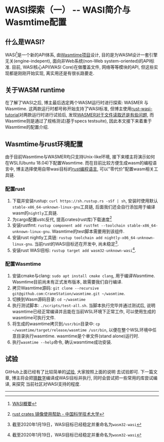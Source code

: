# WASI探索（一） -- WASI简介与Wasmtime配置

## 什么是WASI?
WASI[^1]是一个新的API体系, 由[Wasmtime项目]设计, 目的是为WASM设计一套引擎无关(engine-indepent), 面向非Web系统(non-Web system-oriented)的API标准. 目前, WASI核心API(WASI Core)在做覆盖文件, 网络等等模块的API, 但这些实现都是刚刚开始实现, 离实用还是有很长路要走.

## 关于WASM runtime
在了解了WASI之后, 博主最后选定两个WASM运行时进行探索: WASMER 与 Wasmtime. 这两款运行时都号称开始支持了WASI标准, 但博主使用[rust-wasi-tutorial]对两款运行时进行试验后, 发现[WASMER对于文件读取还是有些问题], 而Wasmtime则是通过了规格测试(基于specs testsuite), 因此本文接下来着重于Wasmtime的配置介绍.

[rust-wasi-tutorial]: https://github.com/kubkon/rust-wasi-tutorial
[WASMER对于文件读取还是有些问题]: https://github.com/wasmerio/wasmer/issues/356

## Wasmtime与rust环境配置
由于目前Wasmtime与WASMER均只支持Unix-like环境, 接下来楼主将演示如何在WSL(Ubuntu 18.04)下配置Wasmtime. 而在目前比较方便生成wasm的编程语言中, 博主选择使用自带wasi目标的[rust编程语言], 可以"零代价"配置wasm相关工具链.

### 配置rust
1. 下载并安装rustup: `curl https://sh.rustup.rs -sSf | sh`, 安装时使用默认 `stable-x86_64-unknown-linux-gnu`工具链, 后面我们还会自行添加用于编译wasm的`nightly`工具链.
2. 为cargo配置ustc反代, 提高crates(rust库)下载速度[^2]
3. 安装rustfmt: `rustup component add rustfmt --toolchain stable-x86_64-unknown-linux-gnu`. Wasmtime的test脚本需要用到该组件.
4. 安装rust nightly工具链: `rustup toolchain add nightly-x86_64-unknown-linux-gnu`. 当前rust的WASI目标还在开发中, 尚未稳定[^3].
5. 安装rust WASI目标: `rustup target add wasm32-unknown-wasi`[^3].

### 配置Wasmtime
1. 安装cmake与clang: `sudo apt install cmake clang`, 用于编译Wasmtime. Wasmtime目前尚未有正式发布版本, 故需要我们自行编译.
2. 拷贝Wasmtime源码: `git clone --recursive git@github.com:CraneStation/wasmtime.git ~/wasmtime`.
3. 切换到Wasm源码目录: `cd ~/wasmtime`
4. 执行测试脚本: `./scripts/test-all.sh`. 当脚本执行完毕并通过测试后, 说明wasmtime已经正常编译并且能在当前WSL环境下正常工作, 可以使用生成的wasmtime可执行文件.
5. 将生成的wasmtime拷贝到`/usr/bin`目录中: `cp ~/wasmtime/target/release/wasmtime /usr/bin`, 以便在整个WSL环境中任意目录执行wasmtime. wasmtime是个单文件(stand alone)运行时.
6. 执行`wasmtime --help`命令, 确认wasmtime成功安装.


## 试验
GitHub上面已经有了比较简单的[试验](https://github.com/kubkon/rust-wasi-tutorial), 大家按照上面的说明
去试验即可. 下一篇文章, 博主将会把[猜数字]编译成WASI目标并执行, 同时会尝试把一些常用的库尝试编译, 来探究
当前社区对WASI支持的程度.

[Wasmtime项目]: https://github.com/CraneStation/wasmtime
[rust编程语言]: https://rust-lang.org
[猜数字]: https://doc.rust-lang.org/book/ch02-00-guessing-game-tutorial.html

[^1]: [WASI概要](https://github.com/CraneStation/wasmtime/blob/master/docs/WASI-overview.md#wasi-webassembly-system-interface)

[^2]: [rust crates 镜像使用帮助 - 中国科学技术大学](https://lug.ustc.edu.cn/wiki/mirrors/help/rust-crates#rust_crates_镜像使用帮助)

[^3]: 截至2020年1月19日，WASI目标已经稳定并重命名为`wasm32-wasi`


---
<link rel="stylesheet" href="https://cdn.jsdelivr.net/npm/gitalk@1/dist/gitalk.css">
<script src="https://cdn.jsdelivr.net/npm/gitalk@1/dist/gitalk.min.js"></script>
<div id="gitalk-container"></div>

<script>
const gitalk = new Gitalk({
  clientID: '5af6fa1218b8ad6d12e9',
  clientSecret: '0c226cbc5544c3252c1c0fba0b01ca9b7bf61691',
  repo: 'blog-gitment',      // The repository of store comments,
  owner: 'huangjj27',
  admin: ['huangjj27'],
  id: '/posts/fisrt-wasi/',      // Ensure uniqueness and length less than 50
  distractionFreeMode: false  // Facebook-like distraction free mode
})

gitalk.render('gitalk-container')
</script>
